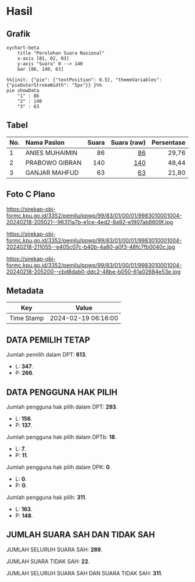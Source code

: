 # Hasil

## Grafik

```mermaid
xychart-beta
    title "Perolehan Suara Nasional"
    x-axis [01, 02, 03]
    y-axis "Suara" 0 --> 140
    bar [86, 140, 63]
```

```mermaid
%%{init: {"pie": {"textPosition": 0.5}, "themeVariables": {"pieOuterStrokeWidth": "5px"}} }%%
pie showData
    "1" : 86
    "2" : 140
    "3" : 63
```

## Tabel

| No. | Nama Paslon    | Suara | Suara (raw) | Persentase |
|:--- |:-------------- | -----:| -----------:| ----------:|
| 1   | ANIES MUHAIMIN | 86    | [86][p-1]   | 29,76      |
| 2   | PRABOWO GIBRAN | 140   | [140][p-2]  | 48,44      |
| 3   | GANJAR MAHFUD  | 63    | [63][p-3]   | 21,80      |


[p-1]: https://github.com/gigit-pemilu/pemilu-2024/blob/main/pilpres/hitung-suara/sub/99-luar-negeri/sub/83-osaka-jepang/sub/01-osaka-jepang/sub/0001-osaka-jepang/sub/004-pos-004/sub/paslon-1.txt
[p-2]: https://github.com/gigit-pemilu/pemilu-2024/blob/main/pilpres/hitung-suara/sub/99-luar-negeri/sub/83-osaka-jepang/sub/01-osaka-jepang/sub/0001-osaka-jepang/sub/004-pos-004/sub/paslon-2.txt
[p-3]: https://github.com/gigit-pemilu/pemilu-2024/blob/main/pilpres/hitung-suara/sub/99-luar-negeri/sub/83-osaka-jepang/sub/01-osaka-jepang/sub/0001-osaka-jepang/sub/004-pos-004/sub/paslon-3.txt

## Foto C Plano

https://sirekap-obj-formc.kpu.go.id/3352/pemilu/ppwp/99/83/01/00/01/9983010001004-20240218-205021--96311a7b-e1ce-4ed2-8a92-e1907ab8609f.jpg

https://sirekap-obj-formc.kpu.go.id/3352/pemilu/ppwp/99/83/01/00/01/9983010001004-20240218-211055--e405c07c-b40b-4a80-a0f3-48fc7fb0040c.jpg

https://sirekap-obj-formc.kpu.go.id/3352/pemilu/ppwp/99/83/01/00/01/9983010001004-20240218-205200--cbd8dab0-ddc2-48be-b050-61a02684e53e.jpg


## Metadata

| Key        | Value               |
| ---------- | ------------------- |
| Time Stamp | 2024-02-19 06:16:00 |


## DATA PEMILIH TETAP

Jumlah pemilih dalam DPT: **613**.
 * L: **347**.
 * P: **266**.

## DATA PENGGUNA HAK PILIH

Jumlah pengguna hak pilih dalam DPT: **293**.
 * L: **156**.
 * P: **137**.

Jumlah pengguna hak pilih dalam DPTb: **18**.
 * L: **7**.
 * P: **11**.

Jumlah pengguna hak pilih dalam DPK: **0**.
 * L: **0**.
 * P: **0**.

Jumlah pengguna hak pilih: **311**.
 * L: **163**.
 * P: **148**.

## JUMLAH SUARA SAH DAN TIDAK SAH

JUMLAH SELURUH SUARA SAH: **289**.

JUMLAH SUARA TIDAK SAH: **22**.

JUMLAH SELURUH SUARA SAH DAN SUARA TIDAK SAH: **311**.


